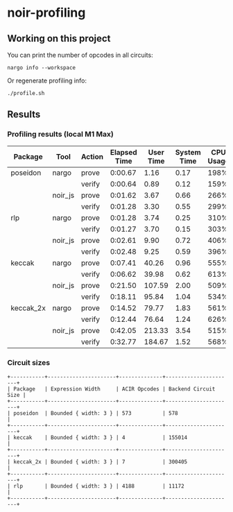 # noir-profiling

## Working on this project

You can print the number of opcodes in all circuits:

```
nargo info --workspace
```

Or regenerate profiling info:

```
./profile.sh
```

## Results

### Profiling results (local M1 Max)

| Package   | Tool    | Action | Elapsed Time | User Time | System Time | CPU Usage | Max Memory |
| --------- | ------- | ------ | ------------ | --------- | ----------- | --------- | ---------- |
| poseidon  | nargo   | prove  | 0:00.67      | 1.16      | 0.17        | 198%      | 149.46MB   |
|           |         | verify | 0:00.64      | 0.89      | 0.12        | 159%      | 143.59MB   |
|           | noir_js | prove  | 0:01.62      | 3.67      | 0.66        | 266%      | 2.18GB     |
|           |         | verify | 0:01.28      | 3.30      | 0.55        | 299%      | 2.13GB     |
| rlp       | nargo   | prove  | 0:01.28      | 3.74      | 0.25        | 310%      | 313.48MB   |
|           |         | verify | 0:01.27      | 3.70      | 0.15        | 303%      | 244.93MB   |
|           | noir_js | prove  | 0:02.61      | 9.90      | 0.72        | 406%      | 2.24GB     |
|           |         | verify | 0:02.48      | 9.25      | 0.59        | 396%      | 2.36GB     |
| keccak    | nargo   | prove  | 0:07.41      | 40.26     | 0.96        | 555%      | 2.29GB     |
|           |         | verify | 0:06.62      | 39.98     | 0.62        | 613%      | 1.79GB     |
|           | noir_js | prove  | 0:21.50      | 107.59    | 2.00        | 509%      | 4.07GB     |
|           |         | verify | 0:18.11      | 95.84     | 1.04        | 534%      | 3.65GB     |
| keccak_2x | nargo   | prove  | 0:14.52      | 79.77     | 1.83        | 561%      | 4.31GB     |
|           |         | verify | 0:12.44      | 76.64     | 1.24        | 626%      | 3.57GB     |
|           | noir_js | prove  | 0:42.05      | 213.33    | 3.54        | 515%      | 6.06GB     |
|           |         | verify | 0:32.77      | 184.67    | 1.52        | 568%      | 5.11GB     |

### Circuit sizes

```
+-----------+----------------------+--------------+----------------------+
| Package   | Expression Width     | ACIR Opcodes | Backend Circuit Size |
+-----------+----------------------+--------------+----------------------+
| poseidon  | Bounded { width: 3 } | 573          | 578                  |
+-----------+----------------------+--------------+----------------------+
| keccak    | Bounded { width: 3 } | 4            | 155014               |
+-----------+----------------------+--------------+----------------------+
| keccak_2x | Bounded { width: 3 } | 7            | 300405               |
+-----------+----------------------+--------------+----------------------+
| rlp       | Bounded { width: 3 } | 4188         | 11172                |
+-----------+----------------------+--------------+----------------------+
```
